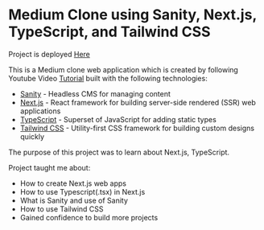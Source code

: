 # Medium Clone using Sanity, Next.js, TypeScript, and Tailwind CSS

Project is deployed [Here]()

This is a Medium clone web application which is created by following Youtube Video [Tutorial](https://youtu.be/6fNy0iD3hsk) built with the following technologies:

- [Sanity](https://www.sanity.io/) - Headless CMS for managing content
- [Next.js](https://nextjs.org/) - React framework for building server-side rendered (SSR) web applications
- [TypeScript](https://www.typescriptlang.org/) - Superset of JavaScript for adding static types
- [Tailwind CSS](https://www.typescriptlang.org/) - Utility-first CSS framework for building custom designs quickly

The purpose of this project was to learn about Next.js, TypeScript.

Project taught me about:

- How to create Next.js web apps
- How to use Typescript(.tsx) in Next.js
- What is Sanity and use of Sanity
- How to use Tailwind CSS
- Gained confidence to build more projects
